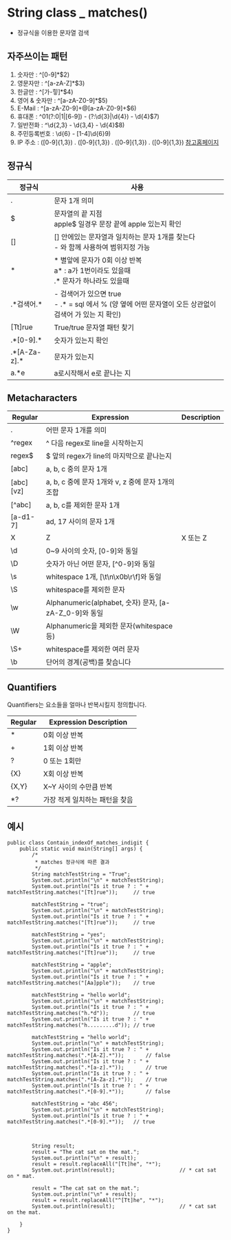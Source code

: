 # String class \_ matches()

- 정규식을 이용한 문자열 검색


## 자주쓰이는 패턴
1) 숫자만 : ^[0-9]*$2) 
2) 영문자만 : ^[a-zA-Z]*$3) 
3) 한글만 : ^[가-힣]*$4) 
4) 영어 & 숫자만 : ^[a-zA-Z0-9]*$5) 
5) E-Mail : ^[a-zA-Z0-9]+@[a-zA-Z0-9]+$6) 
6) 휴대폰 : ^01(?:0|1|[6-9]) - (?:\d{3}|\d{4}) - \d{4}$7) 
7) 일반전화 : ^\d{2,3} - \d{3,4} - \d{4}$8) 
8) 주민등록번호 : \d{6} \- [1-4]\d{6}9) 
9) IP 주소 : ([0-9]{1,3}) \. ([0-9]{1,3}) \. ([0-9]{1,3}) \. ([0-9]{1,3})
[참고홈페이지](https://highcode.tistory.com/6)

## 정규식

  | 정규식         | 사용                                                                                                        |
  | -------------- | ----------------------------------------------------------------------------------------------------------- |
  | .              | 문자 1개 의미                                                                                               |
  | $              | 문자열의 끝 지점 </br> apple$ 일경우 문장 끝에 apple 있는지 확인                                            |
  | []             | [] 안에있는 문자열과 일치하는 문자 1개를 찾는다<br> - 와 함께 사용하여 범위지정 가능                        |
  | \*             | \* 별앞에 문자가 0회 이상 반복</br>a\* : a가 1번이라도 있을때 </br> .\* 문자가 하나라도 있을때              |
  | .\*검색어.\*   | - 검색어가 있으면 true</br> - .\* = sql 에서 % (양 옆에 어떤 문자열이 오든 상관없이 검색어 가 있는 지 확인) |
  | [Tt]rue        | True/true 문자열 패턴 찾기                                                                                  |
  | .\*[0-9].\*    | 숫자가 있는지 확인                                                                                          |
  | .\*[A-Za-z].\* | 문자가 있는지                                                                                               |
  | a.\*e          | a로시작해서 e로 끝나는 지                                                                                   |

## Metacharacters

| Regular   | Expression                                             | Description |
| --------- | ------------------------------------------------------ | ----------- |
| .         | 어떤 문자 1개를 의미                                   |
| ^regex    | ^ 다음 regex로 line을 시작하는지                       |
| regex$    | $ 앞의 regex가 line의 마지막으로 끝나는지              |
| [abc]     | a, b, c 중의 문자 1개                                  |
| [abc][vz] | a, b, c 중에 문자 1개와 v, z 중에 문자 1개의 조합      |
| [^abc]    | a, b, c를 제외한 문자 1개                              |
| [a-d1-7]  | ad, 17 사이의 문자 1개                                 |
| X         | Z                                                      | X 또는 Z    |
| \d        | 0~9 사이의 숫자, [0-9]와 동일                          |
| \D        | 숫자가 아닌 어떤 문자, [^0-9]와 동일                   |
| \s        | whitespace 1개, [\t\n\x0b\r\f]와 동일                  |
| \S        | whitespace를 제외한 문자                               |
| \w        | Alphanumeric(alphabet, 숫자) 문자, [a-zA-Z_0-9]와 동일 |
| \W        | Alphanumeric을 제외한 문자(whitespace 등)              |
| \S+       | whitespace를 제외한 여러 문자                          |
| \b        | 단어의 경계(공백)를 찾습니다                           |

## Quantifiers

Quantifiers는 요소들을 얼마나 반복시킬지 정의합니다.

| Regular | Expression Description         |
| ------- | ------------------------------ |
| \*      | 0회 이상 반복                  |
| +       | 1회 이상 반복                  |
| ?       | 0 또는 1회만                   |
| {X}     | X회 이상 반복                  |
| {X,Y}   | X~Y 사이의 수만큼 반복         |
| \*?     | 가장 적게 일치하는 패턴을 찾음 |

## 예시

```
public class Contain_indexOf_matches_indigit {
	public static void main(String[] args) {
	    /*
		 * matches 정규식에 따른 결과
		 */
		String matchTestString = "True";
		System.out.println("\n" + matchTestString);
		System.out.println("Is it true ? : " + matchTestString.matches("[Tt]rue")); 	// true

		matchTestString = "true";
		System.out.println("\n" + matchTestString);
		System.out.println("Is it true ? : " + matchTestString.matches("[Tt]rue"));		// true

		matchTestString = "yes";
		System.out.println("\n" + matchTestString);
		System.out.println("Is it true ? : " + matchTestString.matches("[Tt]rue"));		// true

		matchTestString = "apple";
		System.out.println("\n" + matchTestString);
		System.out.println("Is it true ? : " + matchTestString.matches("[Aa]pple"));	// true

		matchTestString = "hello world";
		System.out.println("\n" + matchTestString);
		System.out.println("Is it true ? : " + matchTestString.matches("h.*d"));		// true
		System.out.println("Is it true ? : " + matchTestString.matches("h.........d"));	// true

		matchTestString = "hello world";
		System.out.println("\n" + matchTestString);
		System.out.println("Is it true ? : " + matchTestString.matches(".*[A-Z].*"));		// false
		System.out.println("Is it true ? : " + matchTestString.matches(".*[a-z].*"));		// true
		System.out.println("Is it true ? : " + matchTestString.matches(".*[A-Za-z].*"));	// true
		System.out.println("Is it true ? : " + matchTestString.matches(".*[0-9].*"));		// false

		matchTestString = "abc 456";
		System.out.println("\n" + matchTestString);
		System.out.println("Is it true ? : " + matchTestString.matches(".*[0-9].*"));	// true



		String result;
	    result = "The cat sat on the mat.";
	    System.out.println("\n" + result);
	    result = result.replaceAll("[Tt]he", "*");
	    System.out.println(result);						// * cat sat on * mat.

	    result = "The cat sat on the mat.";
	    System.out.println("\n" + result);
	    result = result.replaceAll("^[Tt]he", "*");
	    System.out.println(result);						// * cat sat on the mat.

	}
}
```
